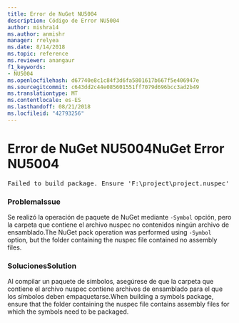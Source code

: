 ```yaml
---
title: Error de NuGet NU5004
description: Código de Error NU5004
author: mishra14
ms.author: anmishr
manager: rrelyea
ms.date: 8/14/2018
ms.topic: reference
ms.reviewer: anangaur
f1_keywords:
- NU5004
ms.openlocfilehash: d67740e8c1c84f3d6fa5801617b667f5e406947e
ms.sourcegitcommit: c643dd2c44e085601551ff7079d696bcc3ad2b49
ms.translationtype: MT
ms.contentlocale: es-ES
ms.lasthandoff: 08/21/2018
ms.locfileid: "42793256"
---
```

# <a name="nuget-error-nu5004"></a><span data-ttu-id="5cfb3-103">Error de NuGet NU5004</span><span class="sxs-lookup"><span data-stu-id="5cfb3-103">NuGet Error NU5004</span></span>
<pre>Failed to build package. Ensure 'F:\project\project.nuspec' includes assembly files. For help on building symbols package, visit http://docs.nuget.org/.</pre>

### <a name="issue"></a><span data-ttu-id="5cfb3-104">Problema</span><span class="sxs-lookup"><span data-stu-id="5cfb3-104">Issue</span></span>

<span data-ttu-id="5cfb3-105">Se realizó la operación de paquete de NuGet mediante `-Symbol` opción, pero la carpeta que contiene el archivo nuspec no contenidos ningún archivo de ensamblado.</span><span class="sxs-lookup"><span data-stu-id="5cfb3-105">The NuGet pack operation was performed using `-Symbol` option, but the folder containing the nuspec file contained no assembly files.</span></span> 


### <a name="solution"></a><span data-ttu-id="5cfb3-106">Soluciones</span><span class="sxs-lookup"><span data-stu-id="5cfb3-106">Solution</span></span>

<span data-ttu-id="5cfb3-107">Al compilar un paquete de símbolos, asegúrese de que la carpeta que contiene el archivo nuspec contiene archivos de ensamblado para el que los símbolos deben empaquetarse.</span><span class="sxs-lookup"><span data-stu-id="5cfb3-107">When building a symbols package, ensure that the folder containing the nuspec file contains assembly files for which the symbols need to be packaged.</span></span>

